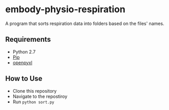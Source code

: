 # embody-physio-respiration

A program that sorts respiration data into folders based on the files' names.

## Requirements

- Python 2.7
- [Pip](https://pip.pypa.io/en/stable/installing/)
- [openpyxl](https://openpyxl.readthedocs.io/en/stable/#installation)

## How to Use

- Clone this repository
- Navigate to the repostiroy
- Run `python sort.py`
